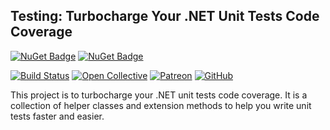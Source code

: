 ## Testing: Turbocharge Your .NET Unit Tests Code Coverage

[![NuGet Badge](https://buildstats.info/nuget/wangkanai.testing)](https://www.nuget.org/packages/wangkanai.testing)
[![NuGet Badge](https://buildstats.info/nuget/wangkanai.testing?includePreReleases=true)](https://www.nuget.org/packages/wangkanai.testing)

[![Build Status](https://dev.azure.com/wangkanai/GitHub/_apis/build/status/wangkanai?branchName=main)](https://dev.azure.com/wangkanai/GitHub/_build/latest?definitionId=20&branchName=main)
[![Open Collective](https://img.shields.io/badge/open%20collective-support%20me-3385FF.svg)](https://opencollective.com/wangkanai)
[![Patreon](https://img.shields.io/badge/patreon-support%20me-d9643a.svg)](https://www.patreon.com/wangkanai)
[![GitHub](https://img.shields.io/github/license/wangkanai/wangkanai)](https://github.com/wangkanai/wangkanai/blob/main/LICENSE)

This project is to turbocharge your .NET unit tests code coverage. It is a collection of helper classes and extension methods to help you write unit tests faster and easier.
